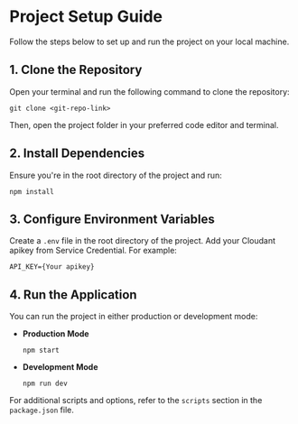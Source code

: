 # Project Setup Guide

Follow the steps below to set up and run the project on your local machine.

## 1. Clone the Repository

Open your terminal and run the following command to clone the repository:

```
git clone <git-repo-link>
```

Then, open the project folder in your preferred code editor and terminal.

## 2. Install Dependencies

Ensure you're in the root directory of the project and run:

```
npm install
```

## 3. Configure Environment Variables

Create a `.env` file in the root directory of the project. Add your Cloudant apikey from Service Credential. For example:

```
API_KEY={Your apikey}
```

## 4. Run the Application

You can run the project in either production or development mode:

- **Production Mode**  
  ```
  npm start
  ```

- **Development Mode**  
  ```
  npm run dev
  ```

For additional scripts and options, refer to the `scripts` section in the `package.json` file.
